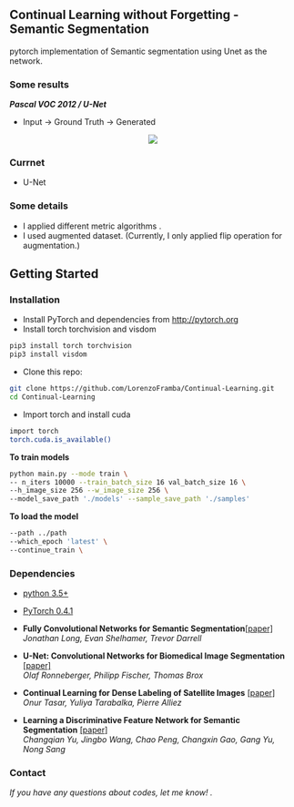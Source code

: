 ## Continual Learning without Forgetting - Semantic Segmentation

pytorch implementation of Semantic segmentation using Unet as the network. 

### Some results 
***Pascal VOC 2012 / U-Net***
- Input -> Ground Truth -> Generated
<p align='center'>  
  <img src='preview.gif' />
</p>

### Currnet
- U-Net

### Some details

* I applied different metric algorithms .
* I used augmented dataset. (Currently, I only applied flip operation for augmentation.)


## Getting Started
### Installation
- Install PyTorch and dependencies from http://pytorch.org
- Install torch torchvision and visdom


```bash
pip3 install torch torchvision
pip3 install visdom
```

- Clone this repo:
```bash
git clone https://github.com/LorenzoFramba/Continual-Learning.git
cd Continual-Learning
```

- Import torch and install cuda
```bash
import torch 
torch.cuda.is_available()
```
**To train models**

```bash
python main.py --mode train \
-- n_iters 10000 --train_batch_size 16 val_batch_size 16 \
--h_image_size 256 --w_image_size 256 \
--model_save_path './models' --sample_save_path './samples'
```

**To load the model**
```bash
--path ../path
--which_epoch 'latest' \
--continue_train \
```

### Dependencies
* [python 3.5+](https://www.continuum.io/downloads)
* [PyTorch 0.4.1](http://pytorch.org/)




* **Fully Convolutional Networks for Semantic Segmentation**[\[paper\]](https://people.eecs.berkeley.edu/~jonlong/long_shelhamer_fcn.pdf) <br/>
  *Jonathan Long, Evan Shelhamer, Trevor Darrell*
* **U-Net: Convolutional Networks for Biomedical Image Segmentation** [\[paper\]](https://arxiv.org/abs/1505.04597) <br/>
  *Olaf Ronneberger, Philipp Fischer, Thomas Brox*
* **Continual Learning for Dense Labeling of Satellite Images** [\[paper\]](https://hal.inria.fr/hal-02276543/document) <br/>
  *Onur Tasar, Yuliya Tarabalka, Pierre Alliez*
* **Learning a Discriminative Feature Network for Semantic Segmentation** [\[paper\]](http://openaccess.thecvf.com/content_cvpr_2018/CameraReady/0632.pdf) <br/>
  *Changqian Yu, Jingbo Wang, Chao Peng, Changxin Gao, Gang Yu, Nong Sang*
  
  
  
### Contact
*If you have any questions about codes, let me know! .*
